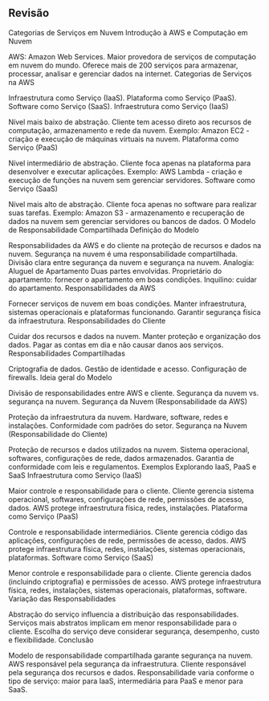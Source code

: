 ## Revisão
Categorias de Serviços em Nuvem
Introdução à AWS e Computação em Nuvem

AWS: Amazon Web Services.
Maior provedora de serviços de computação em nuvem do mundo.
Oferece mais de 200 serviços para armazenar, processar, analisar e gerenciar dados na internet.
Categorias de Serviços na AWS

Infraestrutura como Serviço (IaaS).
Plataforma como Serviço (PaaS).
Software como Serviço (SaaS).
Infraestrutura como Serviço (IaaS)

Nível mais baixo de abstração.
Cliente tem acesso direto aos recursos de computação, armazenamento e rede da nuvem.
Exemplo: Amazon EC2 - criação e execução de máquinas virtuais na nuvem.
Plataforma como Serviço (PaaS)

Nível intermediário de abstração.
Cliente foca apenas na plataforma para desenvolver e executar aplicações.
Exemplo: AWS Lambda - criação e execução de funções na nuvem sem gerenciar servidores.
Software como Serviço (SaaS)

Nível mais alto de abstração.
Cliente foca apenas no software para realizar suas tarefas.
Exemplo: Amazon S3 - armazenamento e recuperação de dados na nuvem sem gerenciar servidores ou bancos de dados.
O Modelo de Responsabilidade Compartilhada
Definição do Modelo

Responsabilidades da AWS e do cliente na proteção de recursos e dados na nuvem.
Segurança na nuvem é uma responsabilidade compartilhada.
Divisão clara entre segurança da nuvem e segurança na nuvem.
Analogia: Aluguel de Apartamento
Duas partes envolvidas.
Proprietário do apartamento: fornecer o apartamento em boas condições.
Inquilino: cuidar do apartamento.
Responsabilidades da AWS

Fornecer serviços de nuvem em boas condições.
Manter infraestrutura, sistemas operacionais e plataformas funcionando.
Garantir segurança física da infraestrutura.
Responsabilidades do Cliente

Cuidar dos recursos e dados na nuvem.
Manter proteção e organização dos dados.
Pagar as contas em dia e não causar danos aos serviços.
Responsabilidades Compartilhadas

Criptografia de dados.
Gestão de identidade e acesso.
Configuração de firewalls.
Ideia geral do Modelo

Divisão de responsabilidades entre AWS e cliente.
Segurança da nuvem vs. segurança na nuvem.
Segurança da Nuvem (Responsabilidade da AWS)

Proteção da infraestrutura da nuvem.
Hardware, software, redes e instalações.
Conformidade com padrões do setor.
Segurança na Nuvem (Responsabilidade do Cliente)

Proteção de recursos e dados utilizados na nuvem.
Sistema operacional, softwares, configurações de rede, dados armazenados.
Garantia de conformidade com leis e regulamentos.
Exemplos Explorando IaaS, PaaS e SaaS
Infraestrutura como Serviço (IaaS)

Maior controle e responsabilidade para o cliente.
Cliente gerencia sistema operacional, softwares, configurações de rede, permissões de acesso, dados.
AWS protege infraestrutura física, redes, instalações.
Plataforma como Serviço (PaaS)

Controle e responsabilidade intermediários.
Cliente gerencia código das aplicações, configurações de rede, permissões de acesso, dados.
AWS protege infraestrutura física, redes, instalações, sistemas operacionais, plataformas.
Software como Serviço (SaaS)

Menor controle e responsabilidade para o cliente.
Cliente gerencia dados (incluindo criptografia) e permissões de acesso.
AWS protege infraestrutura física, redes, instalações, sistemas operacionais, plataformas, software.
Variação das Responsabilidades

Abstração do serviço influencia a distribuição das responsabilidades.
Serviços mais abstratos implicam em menor responsabilidade para o cliente.
Escolha do serviço deve considerar segurança, desempenho, custo e flexibilidade.
Conclusão

Modelo de responsabilidade compartilhada garante segurança na nuvem.
AWS responsável pela segurança da infraestrutura.
Cliente responsável pela segurança dos recursos e dados.
Responsabilidade varia conforme o tipo de serviço: maior para IaaS, intermediária para PaaS e menor para SaaS.

